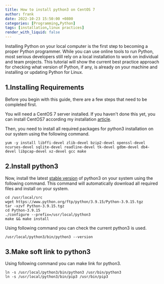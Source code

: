 ```yaml
---
title: How to install python3 on CentOS 7
author: frank
date: 2022-10-23 15:50:00 +0800
categories: [Programming,Python]
tags: [installation,linux practices]     
render_with_liquid: false
---
```


Installing Python on your local computer is the first step to becoming a proper Python programmer. While you can use online tools to run Python, most serious developers still rely on a local installation to work on individual and team projects. This tutorial will show the current best practice approach for checking what version of Python, if any, is already on your machine and installing or updating Python for Linux.

## 1.Installing Requirements
Before you begin with this guide, there are a few steps that need to be completed first.

You will need a CentOS 7 server installed. If you haven't done this yet, you can install CentOS7 according my installation [article](https://douer423.github.io/posts/How-to-create-CentOS7-in-VMWare-WorkStation/).

Then, you need to install all required packages for python3 installation on our system using the following command.
```shell
yum -y install libffi-devel zlib-devel bzip2-devel openssl-devel ncurses-devel sqlite-devel readline-devel tk-devel gdbm-devel db4-devel libpcap-devel xz-devel gcc make
```
## 2.Install python3
Now, install the latest [stable version](https://www.python.org/downloads/source/) of python3 on your system using the following command. This command will automatically download all required files and install on your system.
```shell
cd /usr/local/src
wget https://www.python.org/ftp/python/3.9.15/Python-3.9.15.tgz
tar -xzvf Python-3.9.15.tgz
cd Python-3.9.15
./configure --prefix=/usr/local/python3
make && make install
```
Using following command you can check the current python3 is used.

```shell
/usr/local/python3/bin/python3 --version
```

## 3.Make soft link to python3

Using following command you can make link for python3.
```shell
ln -s /usr/local/python3/bin/python3 /usr/bin/python3
ln -s /usr/local/python3/bin/pip3 /usr/bin/pip3
```



